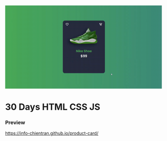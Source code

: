 ![Profile Card](https://github.com/info-chientran/product-card/blob/main/assets/gif/cover.gif?raw=true)
# 30 Days HTML CSS JS

### Preview 
https://info-chientran.github.io/product-card/
